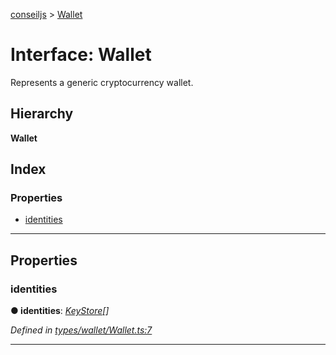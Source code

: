 [conseiljs](../README.md) > [Wallet](../interfaces/wallet.md)

# Interface: Wallet

Represents a generic cryptocurrency wallet.

## Hierarchy

**Wallet**

## Index

### Properties

* [identities](wallet.md#identities)

---

## Properties

<a id="identities"></a>

###  identities

**● identities**: *[KeyStore](keystore.md)[]*

*Defined in [types/wallet/Wallet.ts:7](https://github.com/Cryptonomic/ConseilJS/blob/688e74f/src/types/wallet/Wallet.ts#L7)*

___

